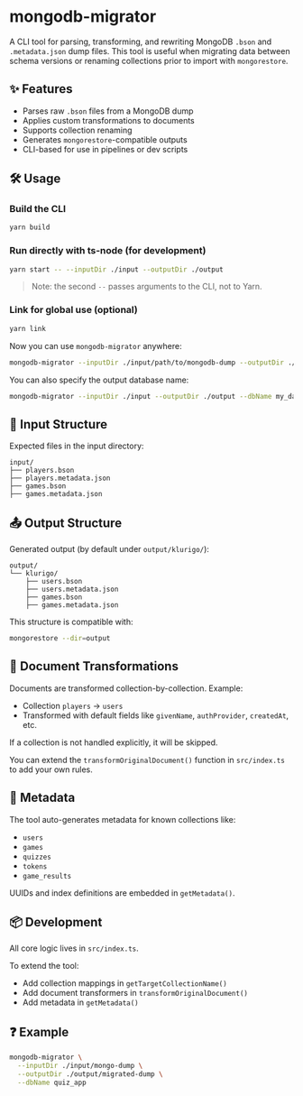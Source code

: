 # mongodb-migrator

A CLI tool for parsing, transforming, and rewriting MongoDB `.bson` and `.metadata.json` dump files. This tool is useful when migrating data between schema versions or renaming collections prior to import with `mongorestore`.

## ✨ Features

- Parses raw `.bson` files from a MongoDB dump
- Applies custom transformations to documents
- Supports collection renaming
- Generates `mongorestore`-compatible outputs
- CLI-based for use in pipelines or dev scripts

## 🛠 Usage

### Build the CLI

```bash
yarn build
```

### Run directly with ts-node (for development)

```bash
yarn start -- --inputDir ./input --outputDir ./output
```

> Note: the second `--` passes arguments to the CLI, not to Yarn.

### Link for global use (optional)

```bash
yarn link
```

Now you can use `mongodb-migrator` anywhere:

```bash
mongodb-migrator --inputDir ./input/path/to/mongodb-dump --outputDir ./output/path/to/mongodb-dump
```

You can also specify the output database name:

```bash
mongodb-migrator --inputDir ./input --outputDir ./output --dbName my_database
```

## 📂 Input Structure

Expected files in the input directory:

```
input/
├── players.bson
├── players.metadata.json
├── games.bson
├── games.metadata.json
```

## 📤 Output Structure

Generated output (by default under `output/klurigo/`):

```
output/
└── klurigo/
    ├── users.bson
    ├── users.metadata.json
    ├── games.bson
    ├── games.metadata.json
```

This structure is compatible with:

```bash
mongorestore --dir=output
```


## 🔁 Document Transformations

Documents are transformed collection-by-collection. Example:

* Collection `players` → `users`
* Transformed with default fields like `givenName`, `authProvider`, `createdAt`, etc.

If a collection is not handled explicitly, it will be skipped.

You can extend the `transformOriginalDocument()` function in `src/index.ts` to add your own rules.

## 🧱 Metadata

The tool auto-generates metadata for known collections like:

* `users`
* `games`
* `quizzes`
* `tokens`
* `game_results`

UUIDs and index definitions are embedded in `getMetadata()`.

## 📦 Development

All core logic lives in `src/index.ts`.

To extend the tool:

* Add collection mappings in `getTargetCollectionName()`
* Add document transformers in `transformOriginalDocument()`
* Add metadata in `getMetadata()`

## ❓ Example

```bash
mongodb-migrator \
  --inputDir ./input/mongo-dump \
  --outputDir ./output/migrated-dump \
  --dbName quiz_app
```

